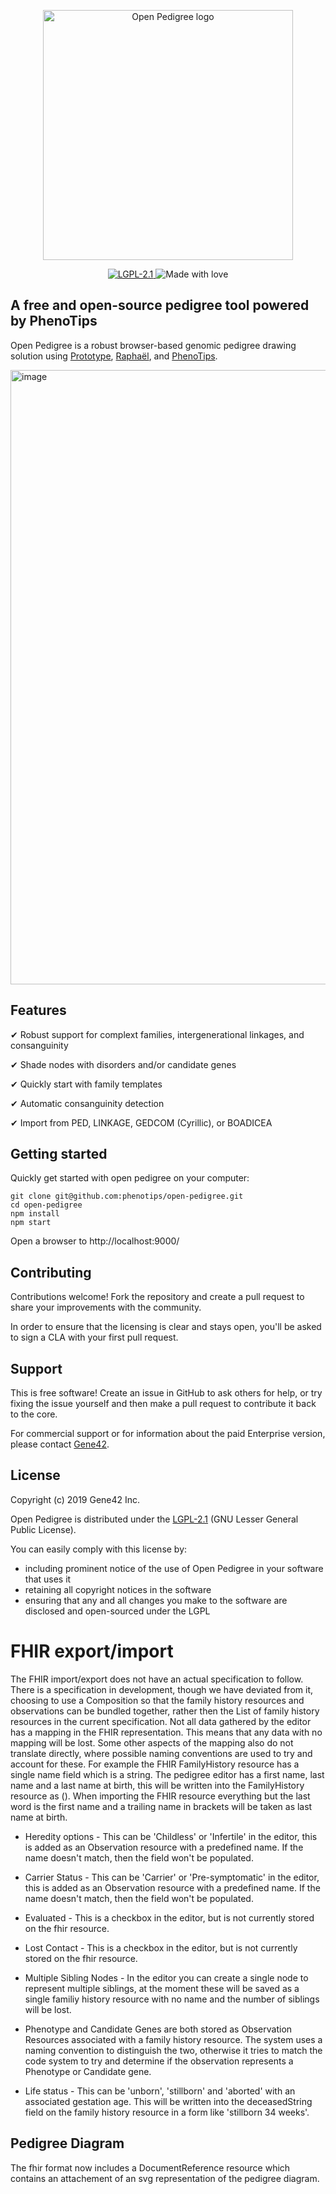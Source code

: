 <p align="center">
  <img src="https://repository-images.githubusercontent.com/212736090/2759df80-fe9e-11e9-8fa0-8237e35cbaf7" width="400px" alt="Open Pedigree logo"/>
</p>

<p align="center">
  <a href="https://opensource.org/licenses/LGPL-2.1" target="_blank">
    <img src="https://img.shields.io/badge/license-LGPL--2.1-blue.svg" alt="LGPL-2.1">
  </a>
  <img src="https://img.shields.io/badge/made%20in-canada-red.svg" alt="Made with love">
</p>


## A free and open-source pedigree tool powered by PhenoTips

Open Pedigree is a robust browser-based genomic pedigree drawing solution using [Prototype](prototypejs.org), [Raphaël](https://dmitrybaranovskiy.github.io/raphael/), and [PhenoTips](https://phenotips.org).

<img width="983" alt="image" src="https://user-images.githubusercontent.com/4251264/68103796-e1048080-fe9d-11e9-9353-6b491aae588d.png">


## Features

✔ Robust support for complext families, intergenerational linkages, and consanguinity

✔ Shade nodes with disorders and/or candidate genes

✔ Quickly start with family templates

✔ Automatic consanguinity detection

✔ Import from PED, LINKAGE, GEDCOM (Cyrillic), or BOADICEA


## Getting started

Quickly get started with open pedigree on your computer:
```
git clone git@github.com:phenotips/open-pedigree.git
cd open-pedigree
npm install
npm start
```
Open a browser to http://localhost:9000/



## Contributing

Contributions welcome! Fork the repository and create a pull request to share your improvements with the community.

In order to ensure that the licensing is clear and stays open, you'll be asked to sign a CLA with your first pull request.


## Support

This is free software! Create an issue in GitHub to ask others for help, or try fixing the issue yourself and then make a pull request to contribute it back to the core.

For commercial support or for information about the paid Enterprise version, please contact [Gene42](https://gene42.com/).


## License

Copyright (c) 2019 Gene42 Inc.

Open Pedigree is distributed under the [LGPL-2.1](https://opensource.org/licenses/LGPL-2.1) (GNU Lesser General Public License).

You can easily comply with this license by:
* including prominent notice of the use of Open Pedigree in your software that uses it
* retaining all copyright notices in the software
* ensuring that any and all changes you make to the software are disclosed and open-sourced under the LGPL


# FHIR export/import

The FHIR import/export does not have an actual specification to follow. There is a specification in development, though
we have deviated from it, choosing to use a Composition so that the family history resources and observations can be
bundled together, rather then the List of family history resources in the current specification. Not all data gathered
by the editor has a mapping in the FHIR representation. This means that any  data with no mapping will be lost. 
Some other aspects of the mapping also do not translate directly, where possible
naming conventions are used to try and account for these. For example the FHIR FamilyHistory resource has a single
name field which is a string. The pedigree editor has a first name, last name and a last name at birth, this will
be written into the FamilyHistory resource as <first name> <last name> (<last name at birth>). When importing the FHIR
resource everything but the last word is the first name and a trailing name in brackets will be taken as last name at birth.

- Heredity options - This can be 'Childless' or 'Infertile' in the editor, this is added as an Observation resource with
a predefined name. If the name doesn't match, then the field won't be populated.
- Carrier Status - This can be 'Carrier' or 'Pre-symptomatic' in the editor, this is added as an Observation resource with
a predefined name. If the name doesn't match, then the field won't be populated.
- Evaluated - This is a checkbox in the editor, but is not currently stored on the fhir resource.
- Lost Contact - This is a checkbox in the editor, but is not currently stored on the fhir resource. 
- Multiple Sibling Nodes - In the editor you can create a single node to represent multiple siblings, at the moment these
will be saved as a single familiy history resource with no name and the number of siblings will be lost.

- Phenotype and Candidate Genes are both stored as Observation Resources associated with a family history resource. The
system uses a naming convention to distinguish the two, otherwise it tries to match the code system to try and determine
if the observation represents a Phenotype or Candidate gene.

- Life status - This can be 'unborn', 'stillborn' and 'aborted' with an associated gestation age. This will be written into
the deceasedString field on the family history resource in a form like 'stillborn 34 weeks'.

## Pedigree Diagram
The fhir format now includes a DocumentReference resource which contains an attachement
of an svg representation of the pedigree diagram.
